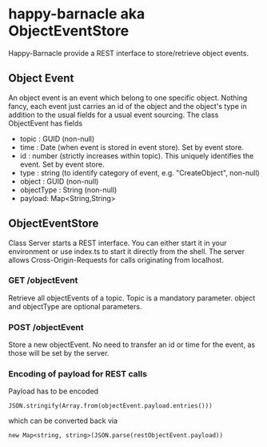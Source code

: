 # happy-barnacle aka ObjectEventStore
Happy-Barnacle provide a REST interface to store/retrieve object events.

## Object Event
An object event is an event which belong to one specific object. Nothing fancy, each event just carries an id of the object and the object's type in addition to the usual fields for a usual event sourcing. The class ObjectEvent has fields
* topic : GUID (non-null)
* time : Date (when event is stored in event store). Set by event store.
* id : number (strictly increases within topic). This uniquely identifies the event. Set by event store.
* type : string (to identify category of event, e.g. "CreateObject", non-null)
* object : GUID (non-null)
* objectType : String (non-null)
* payload: Map<String,String>

## ObjectEventStore
Class Server starts a REST interface. You can either start it in your environment or use index.ts to start it directly from the shell. The server allows Cross-Origin-Requests for calls originating from localhost.

### GET /objectEvent
Retrieve all objectEvents of a topic. Topic is a mandatory parameter. object and objectType are optional parameters.

### POST /objectEvent
Store a new objectEvent. No need to transfer an id or time for the event, as those will be set by the server.

### Encoding of payload for REST calls
Payload has to be encoded
~~~
JSON.stringify(Array.from(objectEvent.payload.entries()))
~~~
which can be converted back via
~~~
new Map<string, string>(JSON.parse(restObjectEvent.payload))
~~~